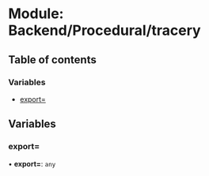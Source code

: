 # Module: Backend/Procedural/tracery

## Table of contents

### Variables

- [export&#x3D;](Backend_Procedural_tracery.md#export=)

## Variables

### export&#x3D;

• **export=**: `any`
